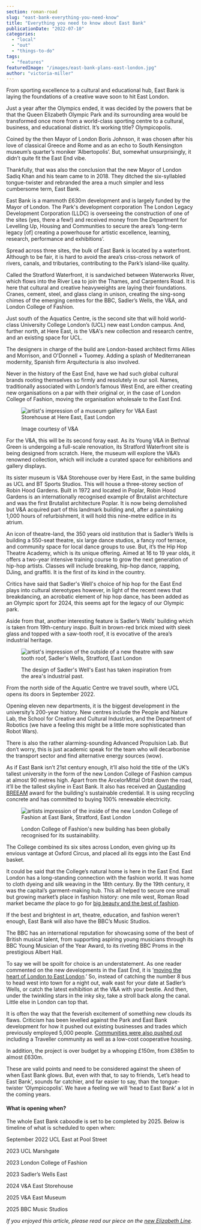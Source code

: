 ```yaml
---
section: roman-road
slug: "east-bank-everything-you-need-know"
title: "Everything you need to know about East Bank"
publicationDate: "2022-07-10"
categories: 
  - "local"
  - "out"
  - "things-to-do"
tags: 
  - "features"
featuredImage: "/images/east-bank-plans-east-london.jpg"
author: "victoria-miller"
---
```


From sporting excellence to a cultural and educational hub, East Bank is laying the foundations of a creative wave soon to hit East London.

Just a year after the Olympics ended, it was decided by the powers that be that the Queen Elizabeth Olympic Park and its surrounding area would be transformed once more from a world-class sporting centre to a cultural, business, and educational district. It’s working title? Olympicopolis.

Coined by the then Mayor of London Boris Johnson, it was chosen after his love of classical Greece and Rome and as an echo to South Kensington museum’s quarter’s moniker ‘Albertopolis’. But, somewhat unsurprisingly, it didn’t quite fit the East End vibe.

Thankfully, that was also the conclusion that the new Mayor of London Sadiq Khan and his team came to in 2018. They ditched the six-syllabled tongue-twister and rebranded the area a much simpler and less cumbersome term, East Bank.

East Bank is a mammoth £630m development and is largely funded by the Mayor of London. The Park's development corporation The London Legacy Development Corporation (LLDC) is overseeing the construction of one of the sites (yes, there a few!) and received money from the Department for Levelling Up, Housing and Communities to secure the area’s ‘long-term legacy \[of\] creating a powerhouse for artistic excellence, learning, research, performance and exhibitions’.

Spread across three sites, the bulk of East Bank is located by a waterfront. Although to be fair, it is hard to avoid the area’s criss-cross network of rivers, canals, and tributaries, contributing to the Park’s island-like quality.

Called the Stratford Waterfront, it is sandwiched between Waterworks River, which flows into the River Lea to join the Thames, and Carpenters Road. It is here that cultural and creative heavyweights are laying their foundations. Cranes, cement, steel, and glass clang in unison, creating the sing-song chimes of the emerging centres for the BBC, Sadler’s Wells, the V&A, and London College of Fashion.

Just south of the Aquatics Centre, is the second site that will hold world-class University College London’s (UCL) new east London campus. And, further north, at Here East, is the V&A's new collection and research centre, and an existing space for UCL.

The designers in charge of the build are London-based architect firms Allies and Morrison, and O'Donnell + Tuomey. Adding a splash of Mediterranean modernity, Spanish firm Arquitecturia is also involved.

Never in the history of the East End, have we had such global cultural brands rooting themselves so firmly and resolutely in our soil. Names, traditionally associated with London’s famous West End, are either creating new organisations on a par with their original or, in the case of London College of Fashion, moving the organisation wholesale to the East End.

<figure>

![artist's impression of a museum gallery for V&A East Storehouse at Here East, East London](/images/artists-impression-central-collection-hall-VA-east-storehouse-1024x576.jpg)

<figcaption>

Image courtesy of V&A

</figcaption>

</figure>

For the V&A, this will be its second foray east. As its Young V&A in Bethnal Green is undergoing a full-scale renovation, its Stratford Waterfront site is being designed from scratch. Here, the museum will explore the V&A’s renowned collection, which will include a curated space for exhibitions and gallery displays.

Its sister museum is V&A Storehouse over by Here East, in the same building as UCL and BT Sports Studios. This will house a three-storey section of Robin Hood Gardens. Built in 1972 and located in Poplar, Robin Hood Gardens is an internationally recognised example of Brutalist architecture and was the first Brutalist architecture Poplar. It is now being demolished but V&A acquired part of this landmark building and, after a painstaking 1,000 hours of refurbishment, it will hold this nine-metre edifice in its atrium. 

An icon of theatre-land, the 350 years old institution that is Sadler’s Wells is building a 550-seat theatre, six large dance studios, a fancy roof terrace, and community space for local dance groups to use. But, it’s the Hip Hop Theatre Academy, which is its unique offering. Aimed at 16 to 19 year olds, it offers a two-year intensive training course to grow the next generation of hip-hop artists. Classes will include breaking, hip-hop dance, rapping, DJing, and graffiti. It is the first of its kind in the country.

Critics have said that Sadler's Well's choice of hip hop for the East End plays into cultural stereotypes however, in light of the recent news that breakdancing, an acrobatic element of hip hop dance, has been added as an Olympic sport for 2024, this seems apt for the legacy of our Olympic park.

Aside from that, another interesting feature is Sadler’s Wells’ building which is taken from 19th-century inspo. Built in brown-red brick mixed with sleek glass and topped with a saw-tooth roof, it is evocative of the area’s industrial heritage.

<figure>

![artist's impression of the outside of a new theatre with saw tooth roof, Sadler's Wells, Stratford, East London](/images/artists-impression-sadlers-wells-east-bank-east-london-1024x630.jpg)

<figcaption>

The design of Sadler's Well's East has taken inspiration from the area's industrial past.

</figcaption>

</figure>

From the north side of the Aquatic Centre we travel south, where UCL opens its doors in September 2022.

Opening eleven new departments, it is the biggest development in the university’s 200-year history. New centres include the People and Nature Lab, the School for Creative and Cultural Industries, and the Department of Robotics (we have a feeling this might be a little more sophisticated than Robot Wars).

There is also the rather alarming-sounding Advanced Propulsion Lab. But don’t worry, this is just academic speak for the team who will decarbonise the transport sector and find alternative energy sources (wow).

As if East Bank isn’t 21st century enough, it’ll also hold the title of the UK’s tallest university in the form of the new London College of Fashion campus at almost 90 metres high. Apart from the ArcelorMittal Orbit down the road, it’ll be the tallest skyline in East Bank. It also has received an [Oustanding BREEAM](https://www.arts.ac.uk/about-ual/press-office/stories/east-bank-design-awarded-outstanding-breeam-standard) award for the building's sustainable credential. It is using recycling concrete and has committed to buying 100% renewable electricity.

<figure>

![artists impression of the inside of the new London College of Fashion at East Bank, Stratford, East London](/images/london-college-fashion-east-bank-inside-building-1024x770.jpg)

<figcaption>

London College of Fashion's new building has been globally recognised for its sustainability.

</figcaption>

</figure>

The College combined its six sites across London, even giving up its envious vantage at Oxford Circus, and placed all its eggs into the East End basket. 

It could be said that the College’s natural home is here in the East End. East London has a long-standing connection with the fashion world. It was home to cloth dyeing and silk weaving in the 18th century. By the 19th century, it was the capital’s garment-making hub. This all helped to secure one small but growing market’s place in fashion history: one mile west, Roman Road market became _the_ place to go for [big beauty and the best of fashion](https://romanroadlondon.com/east-end-cockney-culture-hair-beauty/).

If the best and brightest in art, theatre, education, and fashion weren’t enough, East Bank will also have the BBC’s Music Studios.

The BBC has an international reputation for showcasing some of the best of British musical talent, from supporting aspiring young musicians through its BBC Young Musician of the Year Award, to its riveting BBC Proms in the prestigious Albert Hall. 

To say we will be spoilt for choice is an understatement. As one reader commented on the new developments in the East End, it is ‘[moving the heart of London to East London](https://romanroadlondon.com/msg-sphere-olympic-park-planning-meeting-september-2021/#:~:text=Dover%20concluded%20by%20saying%20that%20by%20bringing%20the%20MSG%20Sphere%20to%20Stratford%2C%20it%20is%20%E2%80%98moving%20the%20heart%20of%20London%20to%20East%20London%2C%20and%20I%20really%2C%20really%20welcome%20it.%E2%80%99).’ So, instead of catching the number 8 bus to head west into town for a night out, walk east for your date at Sadler’s Wells, or catch the latest exhibition at the V&A with your bestie. And then, under the twinkling stars in the inky sky, take a stroll back along the canal. Little else in London can top that.

It is often the way that the feverish excitement of something new clouds its flaws. Criticism has been levelled against the Park and East Bank development for how it pushed out existing businesses and trades which previously employed 5,000 people. [Communities were also pushed out](https://romanroadlondon.com/ten-years-on-queen-elizabeth-olympic-park/) including a Traveller community as well as a low-cost cooperative housing.

In addition, the project is over budget by a whopping £150m, from £385m to almost £630m.

These are valid points and need to be considered against the sheen of when East Bank glows. But, even with that, to say to friends, ‘Let’s head to East Bank’, sounds far catchier, and far easier to say, than the tongue-twister ‘Olympicopolis’. We have a feeling we will ‘head to East Bank’ a lot in the coming years.

#### What is opening when?

The whole East Bank caboodle is set to be completed by 2025. Below is timeline of what is scheduled to open when:

September 2022 UCL East at Pool Street

2023 UCL Marshgate

2023 London College of Fashion

2023 Sadler’s Wells East

2024 V&A East Storehouse

2025 V&A East Museum

2025 BBC Music Studios 

_If you enjoyed this article, please read our piece on the [new Elizabeth Line](https://romanroadlondon.com/official-opening-date-elizabeth-line/)._


